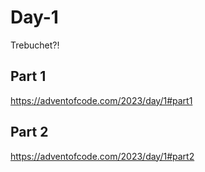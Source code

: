 # Day-1
Trebuchet?!

## Part 1
https://adventofcode.com/2023/day/1#part1

## Part 2
https://adventofcode.com/2023/day/1#part2
